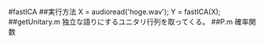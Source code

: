 #fastICA
##実行方法
    X = audioread('hoge.wav');
    Y = fastICA(X);
##getUnitary.m
独立な語りにするユニタリ行列を取ってくる。
##P.m
確率関数
